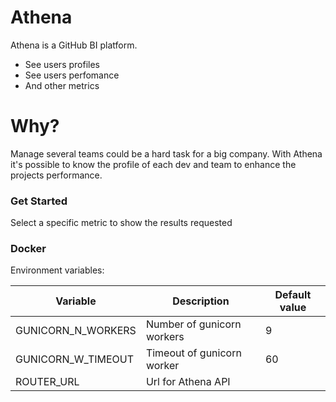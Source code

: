 # Athena

Athena is a GitHub BI platform.

  - See users profiles
  - See users perfomance
  - And other metrics

# Why?

Manage several teams could be a hard task for a big company. With Athena it's possible to know the profile of each 
dev and team to enhance the projects performance.   

### Get Started

Select a specific metric to show the results requested


### Docker

Environment variables:

| Variable           | Description                | Default value |
|--------------------|----------------------------|---------------|
| GUNICORN_N_WORKERS | Number of gunicorn workers | 9             |
| GUNICORN_W_TIMEOUT | Timeout of gunicorn worker | 60            |
| ROUTER_URL         | Url for Athena API         |               |

